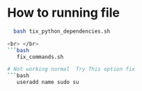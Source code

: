 # How to running file 
```bash
  bash tix_python_dependencies.sh

<br> </br>
```bash
   fix_commands.sh

# Not working normal  Try This option fix
```bash 
   useradd name sudo su 


